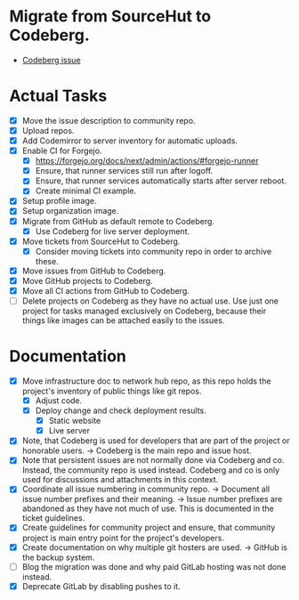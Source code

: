 # Migrate from SourceHut to Codeberg.
* [Codeberg issue](https://codeberg.org/splitcells-net/net.splitcells.network.community/issues/1)
# Actual Tasks
* [x] Move the issue description to community repo.
* [x] Upload repos.
* [x] Add Codemirror to server inventory for automatic uploads.
* [x] Enable CI for Forgejo.
    * [x] https://forgejo.org/docs/next/admin/actions/#forgejo-runner
    * [x] Ensure, that runner services still run after logoff.
    * [x] Ensure, that runner services automatically starts after server reboot.
    * [x] Create minimal CI example.
* [x] Setup profile image.
* [x] Setup organization image.
* [x] Migrate from GitHub as default remote to Codeberg.
    * [x] Use Codeberg for live server deployment.
* [x] Move tickets from SourceHut to Codeberg.
    * [x] Consider moving tickets into community repo in order to archive these.
* [x] Move issues from GitHub to Codeberg.
* [x] Move GitHub projects to Codeberg.
* [x] Move all CI actions from GitHub to Codeberg.
* [ ] Delete projects on Codeberg as they have no actual use.
  Use just one project for tasks managed exclusively on Codeberg,
  because their things like images can be attached easily to the issues.
# Documentation
* [x] Move infrastructure doc to network hub repo, as this repo holds the project's inventory of public things like git repos.
    * [x] Adjust code.
    * [x] Deploy change and check deployment results.
        * [x] Static website
        * [x] Live server
* [x] Note, that Codeberg is used for developers that are part of the project or honorable users. -> Codeberg is the main repo and issue host.
* [x] Note that persistent issues are not normally done via Codeberg and co. Instead, the community repo is used instead. Codeberg and co is only used for discussions and attachments in this context.
* [x] Coordinate all issue numbering in community repo. -> Document all issue number prefixes and their meaning.
  -> Issue number prefixes are abandoned as they have not much of use.
  This is documented in the ticket guidelines. 
* [x] Create guidelines for community project and ensure, that community project is main entry point for the project's developers.
* [x] Create documentation on why multiple git hosters are used. -> GitHub is the backup system.
* [ ] Blog the migration was done and why paid GitLab hosting was not done instead.
* [x] Deprecate GitLab by disabling pushes to it.